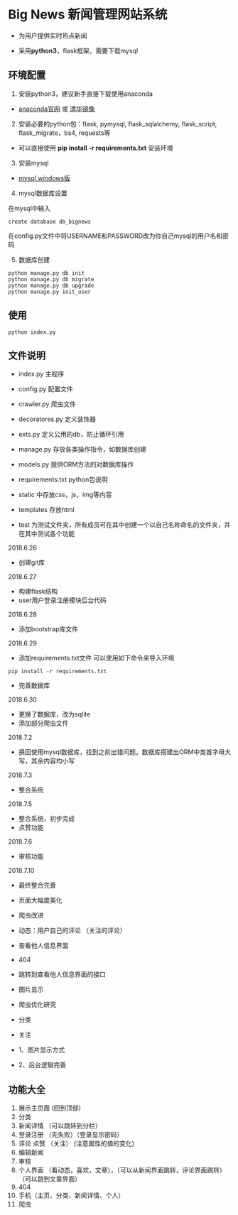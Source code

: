 # Big News 新闻管理网站系统
- 为用户提供实时热点新闻

- 采用**python3**，flask框架，需要下载mysql 

## 环境配置
1. 安装python3，建议新手直接下载使用anaconda

- [anaconda官网](https://www.anaconda.com/download/) 或 [清华镜像](https://mirrors.tuna.tsinghua.edu.cn/anaconda/archive/)

2. 安装必要的python包：flask, pymysql, flask_sqlalchemy, flask_script, flask_migrate，bs4, requests等

- 可以直接使用 **pip install -r requirements.txt** 安装环境

3. 安装mysql 

- [mysql windows版](https://dev.mysql.com/downloads/installer/)

4. mysql数据库设置

在mysql中输入
```
create database db_bignews
```
在config.py文件中将USERNAME和PASSWORD改为你自己mysql的用户名和密码

5. 数据库创建

```
python manage.py db init
python manage.py db migrate
python manage.py db upgrade
python manage.py init_user
```

<!-- 3. 创建数据库
```
python manage.py init_db
```
 -->
## 使用
```
python index.py
```

## 文件说明
- index.py                  主程序
- config.py                 配置文件
- crawler.py                爬虫文件
- decoratores.py            定义装饰器
- exts.py                   定义公用的db，防止循环引用
- manage.py                 存放各类操作指令，如数据库创建
- models.py                  提供ORM方法的对数据库操作
- requirements.txt          python包说明

- static                    中存放css，js，img等内容
- templates                 存放html

- test                      为测试文件夹，所有成员可在其中创建一个以自己名称命名的文件夹，并在其中测试各个功能


2018.6.26 
- 创建git库

2018.6.27 
- 构建flask结构
- user用户登录注册模块后台代码

2018.6.28
- 添加bootstrap库文件

2018.6.29
- 添加requirements.txt文件 可以使用如下命令来导入环境
```
pip install -r requirements.txt
```
- 完善数据库

2018.6.30
- 更换了数据库，改为sqlite
- 添加部分爬虫文件

2018.7.2
- 换回使用mysql数据库，找到之前出错问题。数据库搭建出ORM中类首字母大写，其余内容均小写

2018.7.3
- 整合系统

2018.7.5
- 整合系统，初步完成
- 点赞功能

2018.7.6
- 审核功能

2018.7.10
- 最终整合完善
- 页面大幅度美化
- 爬虫改进
- 动态：用户自己的评论 （关注的评论）
- 查看他人信息界面
- 404 
- 跳转到查看他人信息界面的接口
- 图片显示

- 爬虫优化研究
- 分类
- 关注


- 1、图片显示方式
- 2、后台逻辑完善

## 功能大全

1. 展示主页面 (回到顶部)
2. 分类
3. 新闻详情 （可以跳转到分栏）
4. 登录注册 （先失败）（登录显示密码）
5. 评论 点赞 （关注）  (注意属性的值的变化)
6. 编辑新闻
7. 审核
8. 个人界面 （看动态，喜欢，文章），（可以从新闻界面跳转，评论界面跳转）（可以跳到文章界面）
9. 404
9. 手机（主页、分类、新闻详情、个人）
10. 爬虫